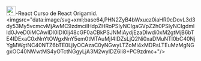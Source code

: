 <img  alignt="center" alt="Jeff-HTML" height="25" width="25" src="https://cdn.jsdelivr.net/gh/devicons/devicon/icons/react/react-original.svg" />-React
Curso de React Origamid.
<imgsrc="data:image/svg+xml;base64,PHN2ZyB4bWxucz0iaHR0cDovL3d3dy53My5vcmcvMjAwMC9zdmciIHdpZHRoPSIyNCIgaGVpZ2h0PSIyNCIgdmlld0JveD0iMCAwIDI0IDI0Ij48cGF0aCBkPSJNMiAydjEzaDIwdi0xM2gtMjB6bTE4IDExaC0xNnYtOWgxNnY5em0tMTAuMjI4IDZsLjQ2Ni0xaDMuNTI0bC40NjYgMWgtNC40NTZ6bTE0LjIyOCAzaC0yNGwyLTZoMi4xMDRsLTEuMzMgNGgxOC40NWwtMS4yOTctNGgyLjA3M2wyIDZ6Ii8+PC9zdmc+"/>
